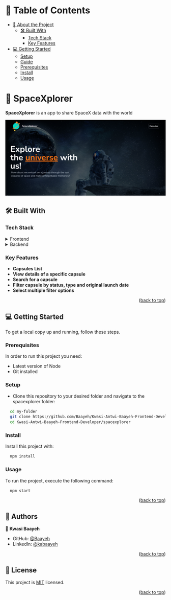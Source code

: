 <a name="readme-top"></a>

<!-- TABLE OF CONTENTS -->

# 📗 Table of Contents

- [📖 About the Project](#about-project)
  - [🛠 Built With](#built-with)
    - [Tech Stack](#tech-stack)
    - [Key Features](#key-features)
- [💻 Getting Started](#getting-started)
  - [Setup](#setup)
  - [Guide](#guide)
  - [Prerequisites](#prerequisites)
  - [Install](#install)
  - [Usage](#usage)

<!-- PROJECT DESCRIPTION -->

# 📖 SpaceXplorer <a name="about-project"></a>

**SpaceXplorer** is an app to share SpaceX data with the world

<div align="center">
  <img src="./screenshots/landing-page.PNG" alt="logo" height="auto" />
  <br/>

</div>

## 🛠 Built With <a name="built-with"></a>

### Tech Stack <a name="tech-stack"></a>

<details>
  <summary>Frontend</summary>
  <ul>
    <li><a href="https://reactjs.org/">React.js</a></li>
    <li><a href="https://www.typescriptlang.org/">TypeScript</a></li>
    <li><a href="https://redux-toolkit.js.org/">Redux Toolkit</a></li>
    <li><a href="https://tailwindcss.com/">TailwindCSS</a></li>
  </ul>
</details>
<details>
  <summary>Backend</summary>
  <ul>
    <li><a href="https://docs.spacexdata.com/">SpaceX API</a></li>
  </ul>
</details>

<!-- Features -->

### Key Features <a name="key-features"></a>

- **Capsules List**
- **View details of a specific capsule**
- **Search for a capsule**
- **Filter capsule by status, type and original launch date**
- **Select multiple filter options**

<p align="right">(<a href="#readme-top">back to top</a>)</p>

<!-- GETTING STARTED -->

## 💻 Getting Started <a name="getting-started"></a>

To get a local copy up and running, follow these steps.

### Prerequisites

In order to run this project you need:

- Latest version of Node
- Git installed

### Setup

- Clone this repository to your desired folder and navigate to the spacexplorer folder:

```sh
  cd my-folder
  git clone https://github.com/Baayeh/Kwasi-Antwi-Baayeh-Frontend-Developer.git
  cd Kwasi-Antwi-Baayeh-Frontend-Developer/spacexplorer
```

### Install

Install this project with:

```sh
  npm install
```

### Usage

To run the project, execute the following command:

```sh
  npm start
```

<p align="right">(<a href="#readme-top">back to top</a>)</p>

## 👥 Authors <a name="authors"></a>

👤 **Kwasi Baayeh**

- GitHub: [@Baayeh](https://github.com/Baayeh/)
- LinkedIn: [@kabaayeh](https://www.linkedin.com/in/kabaayeh/)

<p align="right">(<a href="#readme-top">back to top</a>)</p>

## 📝 License <a name="license"></a>

This project is [MIT](../LICENSE) licensed.

<p align="right">(<a href="#readme-top">back to top</a>)</p>
